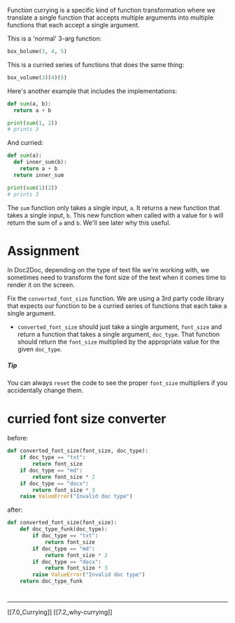 Function currying is a specific kind of function transformation where we translate a single function that accepts multiple arguments into multiple functions that each accept a single argument. 

This is a 'normal' 3-arg function: 
``` python
box_bolume(3, 4, 5)
```
This is a curried series of functions that does the same thing:
``` python
box_volume(3)(4)(5)
```
Here's another example that includes the implementations:
``` python
def sum(a, b):
  return a + b

print(sum(1, 2))
# prints 3
```
And curried:
``` python
def sum(a):
  def inner_sum(b):
    return a + b
  return inner_sum

print(sum(1)(2))
# prints 3
```
The `sum` function only takes a single input, `a`. 
It returns a new function that takes a single input, `b`.
This new function when called with a value for `b` will return the sum of `a` and `b`. 
We'll see later why this useful. 

# Assignment
In Doc2Doc, depending on the type of text file we're working with, 
we sometimes need to transform the font size of the text when it comes time to render it on the screen. 

Fix the `converted_font_size` function. 
We are using a 3rd party code library that expects our function to be a curried series of functions that each take a single argument. 

- `converted_font_size` should just take a single argument, `font_size` and return a function that takes a single argument, `doc_type`. That function should return the `font_size` multiplied by the appropriate value for the given `doc_type`. 

##### Tip
You can always `reset` the code to see the proper `font_size` multipliers if you accidentally change them. 

# curried font size converter
before:
``` python
def converted_font_size(font_size, doc_type):
    if doc_type == "txt":
        return font_size
    if doc_type == "md":
        return font_size * 2
    if doc_type == "docx":
        return font_size * 3
    raise ValueError("Invalid doc type")
```
after:
``` python
def converted_font_size(font_size):
    def doc_type_funk(doc_type):
        if doc_type == "txt":
            return font_size
        if doc_type == "md":
            return font_size * 2
        if doc_type == "docx":
            return font_size * 3
        raise ValueError("Invalid doc type") 
    return doc_type_funk
```

#
---
[[7.0_Currying]]
[[7.2_why-currying]]
